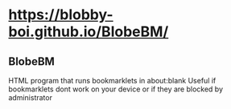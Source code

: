# https://blobby-boi.github.io/BlobeBM/
## BlobeBM
HTML program that runs bookmarklets in about:blank
Useful if bookmarklets dont work on your device or if they are blocked by administrator
